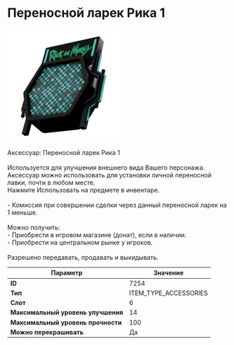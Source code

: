 # Переносной ларек Рика 1

![Item Image](../img/7254.webp?raw=true)

Аксессуар: Переносной ларек Рика 1<br><br>Используется для улучшения внешнего вида Вашего персонажа.<br>Аксессуар можно использовать для установки личной переносной лавки, почти в любом месте.<br>Нажмите Использовать на предмете в инвентаре.<br><br> - Комиссия при совершении сделки через данный переносной ларек на 1 меньше.<br><br>Можно получить: <br>- Приобрести в игровом магазине (донат), если в наличии.<br>- Приобрести на центральном рынке у игроков.<br><br>Разрешено передавать, продавать и выкидывать.


| Параметр | Значение |
|----------|----------|
| **ID** | 7254 |
| **Тип** | ITEM_TYPE_ACCESSORIES |
| **Слот** | 6 |
| **Максимальный уровень улучшения** | 14 |
| **Максимальный уровень прочности** | 100 |
| **Можно перекрашивать** | Да |

